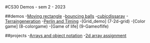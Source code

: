 #CS30 Demos - sem 2 - 2023

##demos
-[Moving rectangle](1-movingrectangle)
-[bouncing balls](2-bouncingballsdemo)
-[cubicdissaray](3-cubicdiss)
-[Terraingeneration](4-terrain)
-[Perlin and Timing](6-perlin)
-[Grid_demo] (7-2d-grid)
-[Color game] (8-colorgame)
-[Game of life] (9-Gameoflife)

##projects
-[Arrays and object notation](array-assignment)
-[2d array assignment](cat-game)